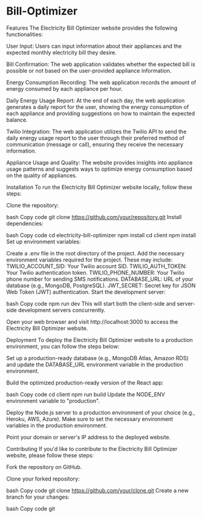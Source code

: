 # Bill-Optimizer

Features
The Electricity Bill Optimizer website provides the following functionalities:

User Input: Users can input information about their appliances and the expected monthly electricity bill they desire.

Bill Confirmation: The web application validates whether the expected bill is possible or not based on the user-provided appliance information.

Energy Consumption Recording: The web application records the amount of energy consumed by each appliance per hour.

Daily Energy Usage Report: At the end of each day, the web application generates a daily report for the user, showing the energy consumption of each appliance and providing suggestions on how to maintain the expected balance.

Twilio Integration: The web application utilizes the Twilio API to send the daily energy usage report to the user through their preferred method of communication (message or call), ensuring they receive the necessary information.

Appliance Usage and Quality: The website provides insights into appliance usage patterns and suggests ways to optimize energy consumption based on the quality of appliances.

Installation
To run the Electricity Bill Optimizer website locally, follow these steps:

Clone the repository:

bash
Copy code
git clone https://github.com/your/repository.git
Install dependencies:

bash
Copy code
cd electricity-bill-optimizer
npm install
cd client
npm install
Set up environment variables:

Create a .env file in the root directory of the project.
Add the necessary environment variables required for the project. These may include:
TWILIO_ACCOUNT_SID: Your Twilio account SID.
TWILIO_AUTH_TOKEN: Your Twilio authentication token.
TWILIO_PHONE_NUMBER: Your Twilio phone number for sending SMS notifications.
DATABASE_URL: URL of your database (e.g., MongoDB, PostgreSQL).
JWT_SECRET: Secret key for JSON Web Token (JWT) authentication.
Start the development server:

bash
Copy code
npm run dev
This will start both the client-side and server-side development servers concurrently.

Open your web browser and visit http://localhost:3000 to access the Electricity Bill Optimizer website.

Deployment
To deploy the Electricity Bill Optimizer website to a production environment, you can follow the steps below:

Set up a production-ready database (e.g., MongoDB Atlas, Amazon RDS) and update the DATABASE_URL environment variable in the production environment.

Build the optimized production-ready version of the React app:

bash
Copy code
cd client
npm run build
Update the NODE_ENV environment variable to "production".

Deploy the Node.js server to a production environment of your choice (e.g., Heroku, AWS, Azure). Make sure to set the necessary environment variables in the production environment.

Point your domain or server's IP address to the deployed website.

Contributing
If you'd like to contribute to the Electricity Bill Optimizer website, please follow these steps:

Fork the repository on GitHub.

Clone your forked repository:

bash
Copy code
git clone https://github.com/your/clone.git
Create a new branch for your changes:

bash
Copy code
git
